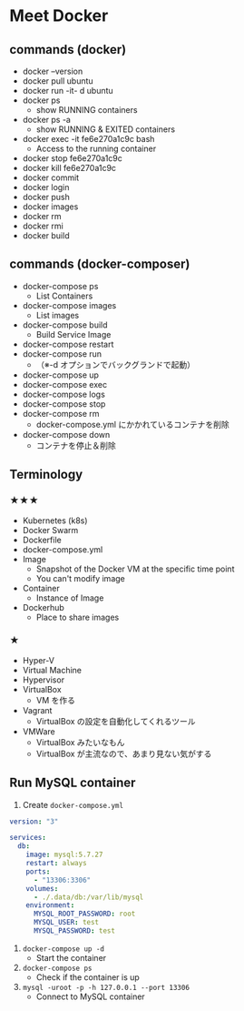 # Meet Docker

## commands (docker)

- docker –version
- docker pull ubuntu
- docker run -it- d ubuntu
- docker ps
  - show RUNNING containers
- docker ps -a
  - show RUNNING & EXITED containers
- docker exec -it fe6e270a1c9c bash
  - Access to the running container
- docker stop fe6e270a1c9c
- docker kill fe6e270a1c9c
- docker commit
- docker login
- docker push
- docker images
- docker rm
- docker rmi
- docker build

## commands (docker-composer)

- docker-compose ps
  - List Containers
- docker-compose images
  - List images
- docker-compose build
  - Build Service Image
- docker-compose restart
- docker-compose run
  - （※-d オプションでバックグランドで起動）
- docker-compose up
- docker-compose exec
- docker-compose logs
- docker-compose stop
- docker-compose rm
  - docker-compose.yml にかかれているコンテナを削除
- docker-compose down
  - コンテナを停止＆削除

## Terminology

### ★★★

- Kubernetes (k8s)
- Docker Swarm
- Dockerfile
- docker-compose.yml
- Image
  - Snapshot of the Docker VM at the specific time point
  - You can't modify image
- Container
  - Instance of Image
- Dockerhub
  - Place to share images

### ★

- Hyper-V
- Virtual Machine
- Hypervisor
- VirtualBox
  - VM を作る
- Vagrant
  - VirtualBox の設定を自動化してくれるツール
- VMWare
  - VirtualBox みたいなもん
  - VirtualBox が主流なので、あまり見ない気がする

## Run MySQL container

1. Create `docker-compose.yml`

```yml
version: "3"

services:
  db:
    image: mysql:5.7.27
    restart: always
    ports:
      - "13306:3306"
    volumes:
      - ./.data/db:/var/lib/mysql
    environment:
      MYSQL_ROOT_PASSWORD: root
      MYSQL_USER: test
      MYSQL_PASSWORD: test
```

1. `docker-compose up -d`
   - Start the container
1. `docker-compose ps`
   - Check if the container is up
1. `mysql -uroot -p -h 127.0.0.1 --port 13306`
   - Connect to MySQL container

